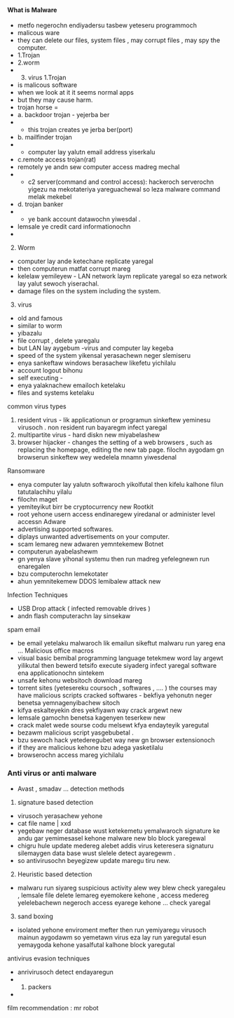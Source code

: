#### What is Malware
- metfo negerochn endiyadersu tasbew yeteseru programmoch 
- malicous ware 
- they can delete our files, system files , may corrupt files , may spy the computer.
- 1.Trojan 
- 2.worm 
- 3. virus
1.Trojan
- is malicous software
- when we look at it it seems normal apps
- but they may cause harm.
- trojan horse = 
- a. backdoor trojan - yejerba ber
- - this trojan creates ye jerba ber(port)
- b. mailfinder trojan 
- - computer lay yalutn email address yiserkalu 
- c.remote access trojan(rat)
- remotely ye andn sew computer access madreg mechal 
- - c2 server(command and control access): hackeroch serverochn yigezu na mekotateriya yareguachewal so leza malware command melak mekebel 
- d. trojan banker
- - ye bank account datawochn yiwesdal . 
- lemsale ye credit card informationochn
-

2. Worm 
- computer lay ande ketechane replicate yaregal 
- then computerun matfat corrupt mareg
- kelelaw yemileyew - LAN network laym replicate yaregal so eza network lay yalut sewoch yiserachal.
- damage files on the system including the system.

3. virus
- old and famous
- similar to worm 
- yibazalu 
- file corrupt , delete yaregalu 
- but LAN lay aygebum 
-virus and computer lay kegeba
- speed of the system yikensal yerasachewn neger slemiseru 
- enya sankeftaw windows berasachew likefetu yichilalu
- account logout bihonu
- self executing - 
- enya yalaknachew emailoch ketelaku 
- files and systems ketelaku 

common virus types
1. resident virus - lik applicationun or programun  sinkeftew yeminesu virusoch . non resident run bayaregm infect yaregal  
2. multipartite virus - hard diskn new miyabelashew
3. browser hijacker - changes the setting of a web browsers , such as replacing the homepage, editing the new tab page. filochn aygodam gn browserun sinkeftew wey wedelela mnamn yiwesdenal

 Ransomware
- enya computer lay yalutn softwaroch yikolfutal then kifelu kalhone filun tatutalachihu yilalu 
- filochn maget
- yemiteyikut birr be cryptocurrency new
 Rootkit
 - root yehone usern access endinaregew yiredanal or administer level accessn 
Adware
- advertising supported softwares. 
- diplays unwanted advertisements on your computer.
- scam lemareg new adwaren yemntekemew
Botnet 
- computerun ayabelashewm
- gn yenya slave yihonal systemu then run madreg yefelegnewn run enaregalen 
- bzu computerochn lemekotater  
- ahun yemnitekemew DDOS lemibalew attack new 

Infection Techniques
- USB Drop attack ( infected removable drives )
- andn flash computerachn lay sinsekaw 

 spam email
- be email yetelaku malwaroch lik emailun sikeftut malwaru run yareg ena ...
 Malicious office macros
- visual basic bemibal programming language tetekmew word lay argewt yilikutal then bewerd tetsifo execute siyaderg infect yaregal 
software ena applicationochn sintekem
- unsafe kehonu websitoch download mareg 
- torrent sites (yetesereku coursoch , softwares , .... ) the courses may have malicious scripts
 cracked softwares - bekfiya yehonutn neger benetsa  yemnagenyibachew sitoch 
-  kifya eskalteyekin dres yekfiyawn way crack argewt new 
-  lemsale gamochn benetsa kagenyen teserkew new 
 - crack malet wede sourse codu melsewt kfya endayteyik yaregutal 
 - bezawm malicious script yasgebubetal . 
 - bzu sewoch hack yetederegubet way new gn 
 browser extensionoch 
 - if they are malicious kehone bzu adega yasketilalu 
 - browserochn access mareg yichilalu 

### Anti virus or anti malware
- Avast , smadav ...
detection methods
1. signature based detection

- virusoch yerasachew yehone 
- cat file name | xxd
- yegebaw neger database wust ketekemetu yemalwaroch signature ke andu gar yemimesasel kehone malware new blo block yaregewal 
- chigru hule update medereg alebet addis virus keteresera signaturu silemaygen data base wust slelele detect ayaregewm .
- so antivirusochn beyegizew update maregu tiru new.

2. Heuristic based detection 

- malwaru run siyareg suspicious activity alew wey blew check yaregaleu , lemsale file delete lemareg eyemokere kehone , access medereg yelelebachewn negeroch access eyarege kehone ... check yaregal 

3. sand boxing 

- isolated yehone enviroment mefter then run yemiyaregu virusoch mainun aygodawm so yemetawn virus eza lay run yaregutal esun yemaygoda kehone yasalfutal kalhone block yaregutal 

antivirus evasion techniques
- anrivirusoch detect endayaregun 
- 1.  packers 
- 
film recommendation : mr robot 